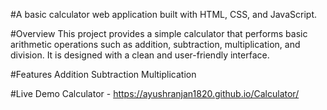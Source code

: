 #A basic calculator web application built with HTML, CSS, and JavaScript.

#Overview
This project provides a simple calculator that performs basic arithmetic operations such as addition, subtraction, multiplication, and division. It is designed with a clean and user-friendly interface.

#Features
Addition
Subtraction
Multiplication

#Live Demo
Calculator - https://ayushranjan1820.github.io/Calculator/
